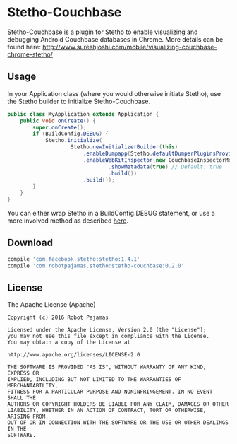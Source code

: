 # Stetho-Couchbase

Stetho-Couchbase is a plugin for Stetho to enable visualizing and debugging Android Couchbase databases in Chrome. More details can be found here: http://www.sureshjoshi.com/mobile/visualizing-couchbase-chrome-stetho/

## Usage

In your Application class (where you would otherwise initiate Stetho), use the Stetho builder to initialize Stetho-Couchbase. 

```java
public class MyApplication extends Application {
    public void onCreate() {
        super.onCreate();
        if (BuildConfig.DEBUG) {
            Stetho.initialize(
                    Stetho.newInitializerBuilder(this)
                        .enableDumpapp(Stetho.defaultDumperPluginsProvider(this))
                        .enableWebKitInspector(new CouchbaseInspectorModulesProvider.Builder(this)
                                .showMetadata(true) // Default: true
                                .build())
                        .build());
        }
    }
}
```

You can either wrap Stetho in a BuildConfig.DEBUG statement, or use a more involved method as described [here](http://littlerobots.nl/blog/stetho-for-android-debug-builds-only/).

## Download

```groovy
compile 'com.facebook.stetho:stetho:1.4.1'
compile 'com.robotpajamas.stetho:stetho-couchbase:0.2.0'
```

## License

The Apache License (Apache)

    Copyright (c) 2016 Robot Pajamas

    Licensed under the Apache License, Version 2.0 (the "License");
    you may not use this file except in compliance with the License.
    You may obtain a copy of the License at

    http://www.apache.org/licenses/LICENSE-2.0

    THE SOFTWARE IS PROVIDED "AS IS", WITHOUT WARRANTY OF ANY KIND, EXPRESS OR
    IMPLIED, INCLUDING BUT NOT LIMITED TO THE WARRANTIES OF MERCHANTABILITY,
    FITNESS FOR A PARTICULAR PURPOSE AND NONINFRINGEMENT. IN NO EVENT SHALL THE
    AUTHORS OR COPYRIGHT HOLDERS BE LIABLE FOR ANY CLAIM, DAMAGES OR OTHER
    LIABILITY, WHETHER IN AN ACTION OF CONTRACT, TORT OR OTHERWISE, ARISING FROM,
    OUT OF OR IN CONNECTION WITH THE SOFTWARE OR THE USE OR OTHER DEALINGS IN THE
    SOFTWARE.
